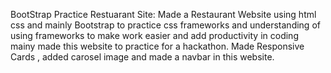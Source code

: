 BootStrap Practice Restuarant Site: 
Made a Restaurant Website using html css and mainly Bootstrap to practice css frameworks and understanding of using frameworks to make work easier and add productivity in coding mainy made this website to practice for a hackathon.
Made Responsive Cards , added carosel image and made a navbar in this website.
